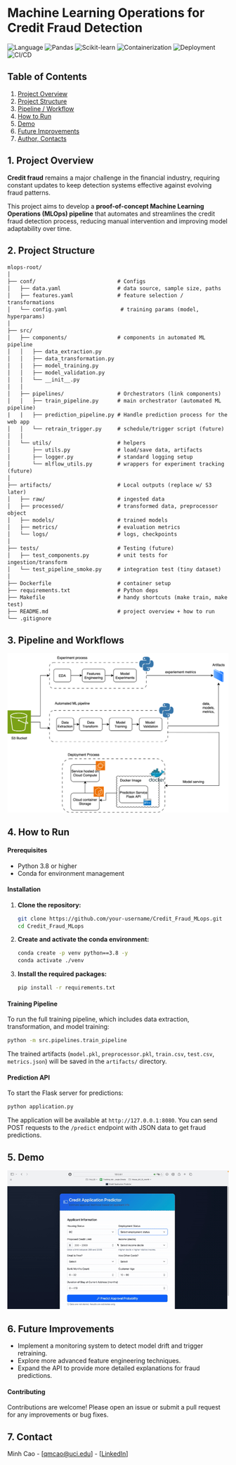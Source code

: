 # Machine Learning Operations for Credit Fraud Detection

![Language](https://img.shields.io/badge/Python-FFD43B?style=for-the-badge&logo=python&logoColor=blue)
![Pandas](https://img.shields.io/badge/Pandas-2C2D72?style=for-the-badge&logo=pandas&logoColor=white)
![Scikit-learn](https://img.shields.io/badge/scikit_learn-F7931E?style=for-the-badge&logo=scikit-learn&logoColor=white)
![Containerization](https://img.shields.io/badge/Docker-2CA5E0?style=for-the-badge&logo=docker&logoColor=white)
![Deployment](https://img.shields.io/badge/Amazon_Web_Services-FF9900?style=for-the-badge&logo=amazonwebservices&logoColor=white)
![CI/CD](https://img.shields.io/badge/GitHub_Actions-2088FF?style=for-the-badge&logo=github-actions&logoColor=white)


## Table of Contents
1. [Project Overview](#project-overview)
2. [Project Structure](#project-structure)
3. [Pipeline / Workflow](#work-flow)
4. [How to Run](#how-to-run)
5. [Demo](#demo)
6. [Future Improvements](#future-work)
7. [Author, Contacts](#contact)


## 1. Project Overview

**Credit fraud** remains a major challenge in the financial industry, requiring constant updates to keep detection systems effective against evolving fraud patterns.

This project aims to develop a **proof-of-concept Machine Learning Operations (MLOps) pipeline** that automates and streamlines the credit fraud detection process, reducing manual intervention and improving model adaptability over time.

## 2. Project Structure
```
mlops-root/
│
├── conf/                          # Configs 
│   ├── data.yaml                  # data source, sample size, paths
│   ├── features.yaml              # feature selection / transformations
│   └── config.yaml                 # training params (model, hyperparams)
│
├── src/
│   ├── components/                # components in automated ML pipeline
│   │   ├── data_extraction.py
│   │   ├── data_transformation.py
│   │   ├── model_training.py
│   │   ├── model_validation.py    
│   │   └── __init__.py
│   │
│   ├── pipelines/                 # Orchestrators (link components)
│   │   ├── train_pipeline.py      # main orchestrator (automated ML pipeline)
|   |   ├── prediction_pipeline.py # Handle prediction process for the web app
│   │   └── retrain_trigger.py     # schedule/trigger script (future)
│   │
│   └── utils/                     # helpers
│       ├── utils.py               # load/save data, artifacts
│       ├── logger.py              # standard logging setup
│       └── mlflow_utils.py        # wrappers for experiment tracking (future)
│
├── artifacts/                     # Local outputs (replace w/ S3 later)
│   ├── raw/                       # ingested data
│   ├── processed/                 # transformed data, preprocessor object
│   ├── models/                    # trained models
│   ├── metrics/                   # evaluation metrics
│   └── logs/                      # logs, checkpoints
│
├── tests/                         # Testing (future)
│   ├── test_components.py         # unit tests for ingestion/transform
│   └── test_pipeline_smoke.py     # integration test (tiny dataset)
│
├── Dockerfile                     # container setup  
├── requirements.txt               # Python deps
├── Makefile                       # handy shortcuts (make train, make test)
├── README.md                      # project overview + how to run
└── .gitignore

```

## 3. Pipeline and Workflows

![My Diagram](diagrams/credit-mlops.drawio.svg)




## 4. How to Run

#### Prerequisites
- Python 3.8 or higher
- Conda for environment management

#### Installation
1.  **Clone the repository:**
    ```bash
    git clone https://github.com/your-username/Credit_Fraud_MLops.git
    cd Credit_Fraud_MLops
    ```
2.  **Create and activate the conda environment:**
    ```bash
    conda create -p venv python==3.8 -y
    conda activate ./venv
    ```
3.  **Install the required packages:**
    ```bash
    pip install -r requirements.txt
    ```



#### Training Pipeline
To run the full training pipeline, which includes data extraction, transformation, and model training:
```bash
python -m src.pipelines.train_pipeline
```
The trained artifacts (`model.pkl`, `preprocessor.pkl`, `train.csv`, `test.csv`, `metrics.json`) will be saved in the `artifacts/` directory.

#### Prediction API
To start the Flask server for predictions:
```bash
python application.py
```
The application will be available at `http://127.0.0.1:8080`. You can send POST requests to the `/predict` endpoint with JSON data to get fraud predictions.


## 5. Demo
![Demo](diagrams/credit-mlops-demo-800x500.gif)

## 6. Future Improvements
- Implement a monitoring system to detect model drift and trigger retraining.
- Explore more advanced feature engineering techniques.
- Expand the API to provide more detailed explanations for fraud predictions.

#### Contributing
Contributions are welcome! Please open an issue or submit a pull request for any improvements or bug fixes.

## 7. Contact
Minh Cao - [qmcao@uci.edu] - [[LinkedIn](https://www.linkedin.com/in/minhcao-uci/)]

